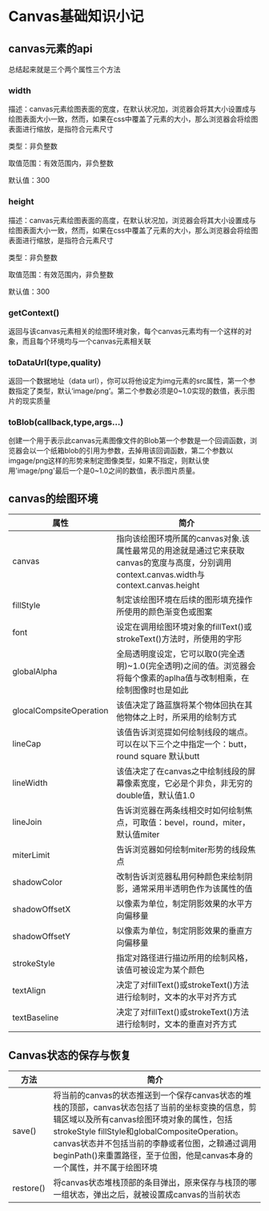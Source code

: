 # Canvas基础知识小记

## canvas元素的api
总结起来就是三个两个属性三个方法

### width
描述：canvas元素绘图表面的宽度，在默认状况加，浏览器会将其大小设置成与绘图表面大小一致，然而，如果在css中覆盖了元素的大小，那么浏览器会将绘图表面进行缩放，是指符合元素尺寸

类型：非负整数

取值范围：有效范围内，非负整数

默认值：300
### height
描述：canvas元素绘图表面的高度，在默认状况加，浏览器会将其大小设置成与绘图表面大小一致，然而，如果在css中覆盖了元素的大小，那么浏览器会将绘图表面进行缩放，是指符合元素尺寸

类型：非负整数

取值范围：有效范围内，非负整数

默认值：300

### getContext()

返回与该canvas元素相关的绘图环境对象，每个canvas元素均有一个这样的对象，而且每个环境均与一个canvas元素相关联

### toDataUrl(type,quality)
返回一个数据地址（data url），你可以将他设定为img元素的src属性，第一个参数指定了类型，默认‘image/png’。第二个参数必须是0~1.0实现的数值，表示图片的现实质量

### toBlob(callback,type,args...)
创建一个用于表示此canvas元素图像文件的Blob第一个参数是一个回调函数，浏览器会以一个纸箱blob的引用为参数，去掉用该回调函数，第二个参数以imgage/png这样的形势来制定图像类型，如果不指定，则默认使用'image/png'最后一个是0~1.0之间的数值，表示图片质量。

## canvas的绘图环境
属性|简介
---|----
canvas|指向该绘图环境所属的canvas对象.该属性最常见的用途就是通过它来获取canvas的宽度与高度，分别调用context.canvas.width与context.canvas.height
fillStyle|制定该绘图环境在后续的图形填充操作所使用的颜色渐变色或图案
font|设定在调用绘图环境对象的fillText()或strokeText()方法时，所使用的字形
globalAlpha|全局透明度设定，它可以取0(完全透明)~1.0(完全透明)之间的值。浏览器会将每个像素的aplha值与改制相乘，在绘制图像时也是如此
glocalCompsiteOperation|该值决定了路蓝旗将某个物体回执在其他物体之上时，所采用的绘制方式
lineCap|该值告诉浏览提如何绘制线段的端点。可以在以下三个之中指定一个：butt，round square  默认butt
lineWidth|该值决定了在canvas之中绘制线段的屏幕像素宽度，它必是个非负，非无穷的double值，默认值1.0
lineJoin|告诉浏览器在两条线相交时如何绘制焦点，可取值：bevel，round，miter，默认值miter
miterLimit|告诉浏览器如何绘制miter形势的线段焦点
shadowColor|改制告诉浏览器私用何种颜色来绘制阴影，通常采用半透明色作为该属性的值
shadowOffsetX|以像素为单位，制定阴影效果的水平方向偏移量
shadowOffsetY|以像素为单位，制定阴影效果的垂直方向偏移量
strokeStyle|指定对路径进行描边所用的绘制风格，该值可被设定为某个颜色
textAlign|决定了对fillText()或strokeText()方法进行绘制时，文本的水平对齐方式
textBaseline|决定了对fillText()或strokeText()方法进行绘制时，文本的垂直对齐方式

## Canvas状态的保存与恢复
方法|简介
----|---
save()|将当前的canvas的状态推送到一个保存canvas状态的堆栈的顶部，canvas状态包括了当前的坐标变换的信息，剪辑区域以及所有canvas绘图环境对象的属性，包括strokeStyle fillStyle和globalCompositeOperation。canvas状态并不包括当前的李静或者位图，之鞥通过调用beginPath()来重置路径，至于位图，他是canvas本身的一个属性，并不属于绘图环境
restore()|将canvas状态堆栈顶部的条目弹出，原来保存与栈顶的哪一组状态，弹出之后，就被设置成canvas的当前状态
